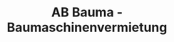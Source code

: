 ---
title: "AB Bauma - Baumaschinenvermietung"
url: /neuss/ab-bauma-baumaschinenvermietung/
shop: Baustoffe
---